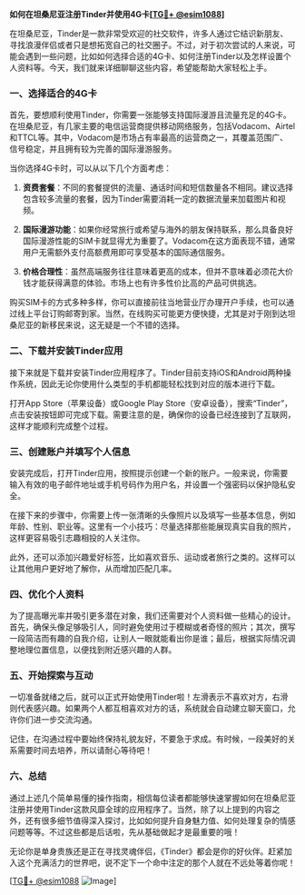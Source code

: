 **如何在坦桑尼亚注册Tinder并使用4G卡[[TG💪+ @esim1088](https://t.me/s/esim1088)]**

在坦桑尼亚，Tinder是一款非常受欢迎的社交软件，许多人通过它结识新朋友、寻找浪漫伴侣或者只是想拓宽自己的社交圈子。不过，对于初次尝试的人来说，可能会遇到一些问题，比如如何选择合适的4G卡、如何注册Tinder以及怎样设置个人资料等。今天，我们就来详细聊聊这些内容，希望能帮助大家轻松上手。

### 一、选择适合的4G卡

首先，要想顺利使用Tinder，你需要一张能够支持国际漫游且流量充足的4G卡。在坦桑尼亚，有几家主要的电信运营商提供移动网络服务，包括Vodacom、Airtel和TTCL等。其中，Vodacom是市场占有率最高的运营商之一，其覆盖范围广、信号稳定，并且拥有较为完善的国际漫游服务。

当你选择4G卡时，可以从以下几个方面考虑：

1. **资费套餐**：不同的套餐提供的流量、通话时间和短信数量各不相同。建议选择包含较多流量的套餐，因为Tinder需要消耗一定的数据流量来加载图片和视频。
   
2. **国际漫游功能**：如果你经常旅行或希望与海外的朋友保持联系，那么具备良好国际漫游性能的SIM卡就显得尤为重要了。Vodacom在这方面表现不错，通常用户无需额外支付高额费用即可享受基本的国际通信服务。

3. **价格合理性**：虽然高端服务往往意味着更高的成本，但并不意味着必须花大价钱才能获得满意的体验。市场上也有许多性价比高的产品可供挑选。

购买SIM卡的方式多种多样，你可以直接前往当地营业厅办理开户手续，也可以通过线上平台订购邮寄到家。当然，在线购买可能更方便快捷，尤其是对于刚到达坦桑尼亚的新移民来说，这无疑是一个不错的选择。

### 二、下载并安装Tinder应用

接下来就是下载并安装Tinder应用程序了。Tinder目前支持iOS和Android两种操作系统，因此无论你使用什么类型的手机都能轻松找到对应的版本进行下载。

打开App Store（苹果设备）或Google Play Store（安卓设备），搜索“Tinder”，点击安装按钮即可完成下载。需要注意的是，确保你的设备已经连接到了互联网，这样才能顺利完成整个过程。

### 三、创建账户并填写个人信息

安装完成后，打开Tinder应用，按照提示创建一个新的账户。一般来说，你需要输入有效的电子邮件地址或手机号码作为用户名，并设置一个强密码以保护隐私安全。

在接下来的步骤中，你需要上传一张清晰的头像照片以及填写一些基本信息，例如年龄、性别、职业等。这里有一个小技巧：尽量选择那些能展现真实自我的照片，这样更容易吸引志趣相投的人关注你。

此外，还可以添加兴趣爱好标签，比如喜欢音乐、运动或者旅行之类的。这样可以让其他用户更好地了解你，从而增加匹配几率。

### 四、优化个人资料

为了提高曝光率并吸引更多潜在对象，我们还需要对个人资料做一些精心的设计。首先，确保头像足够吸引人，同时避免使用过于模糊或者奇怪的照片；其次，撰写一段简洁而有趣的自我介绍，让别人一眼就能看出你是谁；最后，根据实际情况调整地理位置信息，以便找到附近感兴趣的人群。

### 五、开始探索与互动

一切准备就绪之后，就可以正式开始使用Tinder啦！左滑表示不喜欢对方，右滑则代表感兴趣。如果两个人都互相喜欢对方的话，系统就会自动建立聊天窗口，允许你们进一步交流沟通。

记住，在沟通过程中要始终保持礼貌友好，不要急于求成。有时候，一段美好的关系需要时间去培养，所以请耐心等待吧！

### 六、总结

通过上述几个简单易懂的操作指南，相信每位读者都能够快速掌握如何在坦桑尼亚注册并使用Tinder这款风靡全球的应用程序了。当然，除了以上提到的内容之外，还有很多细节值得深入探讨，比如如何提升自身魅力值、如何处理复杂的情感问题等等。不过这些都是后话啦，先从基础做起才是最重要的哦！

无论你是单身贵族还是正在寻找灵魂伴侣，《Tinder》都会是你的好伙伴。赶紧加入这个充满活力的世界吧，说不定下一个命中注定的那个人就在不远处等着你呢！

[[TG💪+ @esim1088](https://t.me/s/esim1088) ![Image](https://i.postimg.cc/4NQfJmqS/Snipaste-2025-05-13-00-14-12.png)]